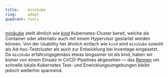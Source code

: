 ```yaml
---
title:    minikube  
ring:     adopt  
quadrant: tools
---
```


[minikube][minikube] stellt ähnlich wie [kind][kind] Kubernetes-Cluster bereit, welche als Container oder alternativ
auch mit einem Hypervisor gestartet werden können. Von der Usability her ähnlich einfach wie `kind` wird `minikube`
sowohl als Ad-hoc-Testcluster als auch zur Entwicklung bei Inventage eingesetzt. Da `minikube` erfahrungsgemäss etwas
langsamer ist als kind, haben wir bisher von einem Einsatz in CI/CD-Pipelines abgesehen — das [Rennen][benchmark] um
schnelle lokale Kubernetes Test- und Enwicklungsumgebungen bleibt jedoch weiterhin spannend.

[minikube]: https://minikube.sigs.k8s.io/docs/start/
[kind]: ../tools/kind-kubernetes-in-docker.html
[benchmark]: https://minikube.sigs.k8s.io/docs/benchmarks/timetok8s/
